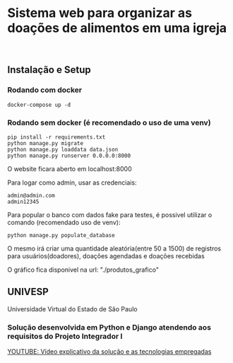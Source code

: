# Sistema web para organizar as doações de alimentos em uma igreja


<br>

## **Instalação e Setup**

### Rodando com docker
```
docker-compose up -d
```
### Rodando sem docker (é recomendado o uso de uma venv)
```
pip install -r requirements.txt
python manage.py migrate
python manage.py loaddata data.json
python manage.py runserver 0.0.0.0:8000
```

O website ficara aberto em localhost:8000

Para logar como admin, usar as credenciais:
```
admin@admin.com
admin12345
```

Para popular o banco com dados fake para testes, é possivel utilizar o comando (recomendado uso de venv):
```
python manage.py populate_database
```

O mesmo irá criar uma quantidade aleatória(entre 50 a 1500) de registros para usuários(doadores), doações agendadas e doações recebidas


O gráfico fica disponivel na url: "./produtos_grafico"

## __UNIVESP__
Universidade Virtual do Estado de São Paulo

### Solução desenvolvida em Python e Django atendendo aos requisitos do Projeto Integrador I

[YOUTUBE: Vídeo explicativo da solução e as tecnologias empregadas](https://www.youtube.com/watch?v=YxeufeAI6jA)

<!-- ![tumbnail-PI-git](https://user-images.githubusercontent.com/73009024/146322712-105f7502-f54f-4c15-bc89-2e6a0fd42e87.jpg) -->


